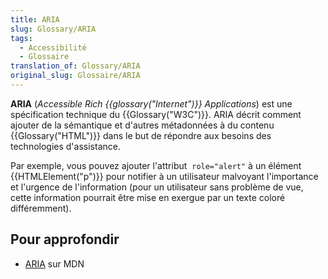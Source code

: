 ```yaml
---
title: ARIA
slug: Glossary/ARIA
tags:
  - Accessibilité
  - Glossaire
translation_of: Glossary/ARIA
original_slug: Glossaire/ARIA
---
```

**ARIA** (_Accessible Rich {{glossary("Internet")}} Applications_) est une spécification technique du {{Glossary("W3C")}}. ARIA décrit comment ajouter de la sémantique et d'autres métadonnées à du contenu {{Glossary("HTML")}} dans le but de répondre aux besoins des technologies d'assistance.

Par exemple, vous pouvez ajouter l'attribut  `role="alert"` à un élément {{HTMLElement("p")}} pour notifier à un utilisateur malvoyant l'importance et l'urgence de l'information (pour un utilisateur sans problème de vue, cette information pourrait être mise en exergue par un texte coloré différemment).

## Pour approfondir

- [ARIA](/fr/docs/Accessibilit%C3%A9/ARIA) sur MDN
